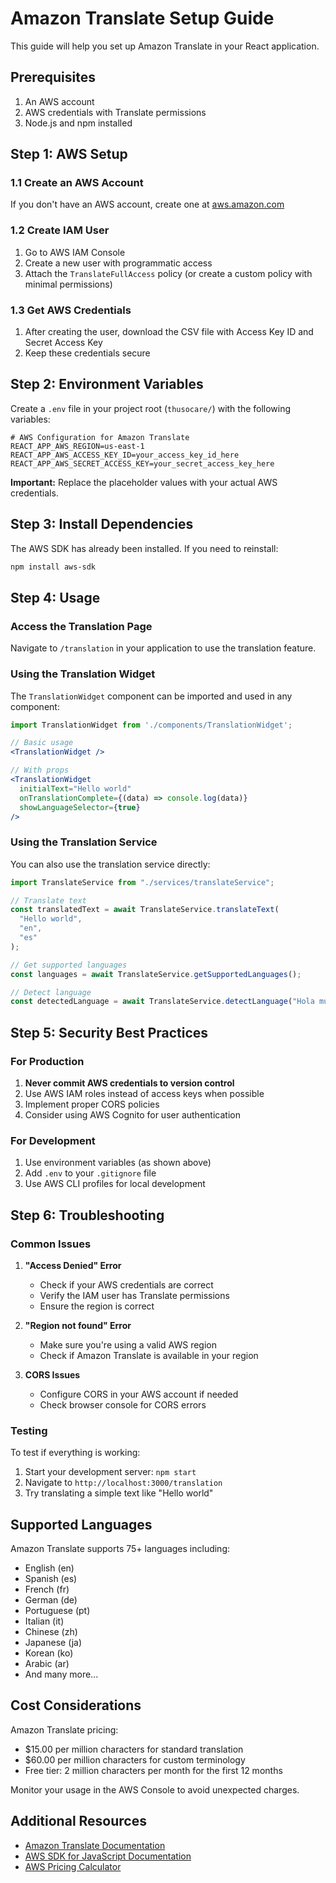 # Amazon Translate Setup Guide

This guide will help you set up Amazon Translate in your React application.

## Prerequisites

1. An AWS account
2. AWS credentials with Translate permissions
3. Node.js and npm installed

## Step 1: AWS Setup

### 1.1 Create an AWS Account

If you don't have an AWS account, create one at [aws.amazon.com](https://aws.amazon.com)

### 1.2 Create IAM User

1. Go to AWS IAM Console
2. Create a new user with programmatic access
3. Attach the `TranslateFullAccess` policy (or create a custom policy with minimal permissions)

### 1.3 Get AWS Credentials

1. After creating the user, download the CSV file with Access Key ID and Secret Access Key
2. Keep these credentials secure

## Step 2: Environment Variables

Create a `.env` file in your project root (`thusocare/`) with the following variables:

```env
# AWS Configuration for Amazon Translate
REACT_APP_AWS_REGION=us-east-1
REACT_APP_AWS_ACCESS_KEY_ID=your_access_key_id_here
REACT_APP_AWS_SECRET_ACCESS_KEY=your_secret_access_key_here
```

**Important:** Replace the placeholder values with your actual AWS credentials.

## Step 3: Install Dependencies

The AWS SDK has already been installed. If you need to reinstall:

```bash
npm install aws-sdk
```

## Step 4: Usage

### Access the Translation Page

Navigate to `/translation` in your application to use the translation feature.

### Using the Translation Widget

The `TranslationWidget` component can be imported and used in any component:

```jsx
import TranslationWidget from './components/TranslationWidget';

// Basic usage
<TranslationWidget />

// With props
<TranslationWidget
  initialText="Hello world"
  onTranslationComplete={(data) => console.log(data)}
  showLanguageSelector={true}
/>
```

### Using the Translation Service

You can also use the translation service directly:

```jsx
import TranslateService from "./services/translateService";

// Translate text
const translatedText = await TranslateService.translateText(
  "Hello world",
  "en",
  "es"
);

// Get supported languages
const languages = await TranslateService.getSupportedLanguages();

// Detect language
const detectedLanguage = await TranslateService.detectLanguage("Hola mundo");
```

## Step 5: Security Best Practices

### For Production

1. **Never commit AWS credentials to version control**
2. Use AWS IAM roles instead of access keys when possible
3. Implement proper CORS policies
4. Consider using AWS Cognito for user authentication

### For Development

1. Use environment variables (as shown above)
2. Add `.env` to your `.gitignore` file
3. Use AWS CLI profiles for local development

## Step 6: Troubleshooting

### Common Issues

1. **"Access Denied" Error**

   - Check if your AWS credentials are correct
   - Verify the IAM user has Translate permissions
   - Ensure the region is correct

2. **"Region not found" Error**

   - Make sure you're using a valid AWS region
   - Check if Amazon Translate is available in your region

3. **CORS Issues**
   - Configure CORS in your AWS account if needed
   - Check browser console for CORS errors

### Testing

To test if everything is working:

1. Start your development server: `npm start`
2. Navigate to `http://localhost:3000/translation`
3. Try translating a simple text like "Hello world"

## Supported Languages

Amazon Translate supports 75+ languages including:

- English (en)
- Spanish (es)
- French (fr)
- German (de)
- Portuguese (pt)
- Italian (it)
- Chinese (zh)
- Japanese (ja)
- Korean (ko)
- Arabic (ar)
- And many more...

## Cost Considerations

Amazon Translate pricing:

- $15.00 per million characters for standard translation
- $60.00 per million characters for custom terminology
- Free tier: 2 million characters per month for the first 12 months

Monitor your usage in the AWS Console to avoid unexpected charges.

## Additional Resources

- [Amazon Translate Documentation](https://docs.aws.amazon.com/translate/)
- [AWS SDK for JavaScript Documentation](https://docs.aws.amazon.com/sdk-for-javascript/)
- [AWS Pricing Calculator](https://calculator.aws/)
